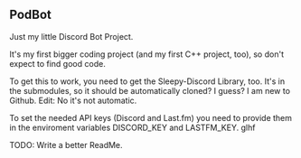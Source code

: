 ## PodBot ##

Just my little Discord Bot Project.

It's my first bigger coding project (and my first C++ project, too), so don't expect to find good code.

To get this to work, you need to get the Sleepy-Discord Library, too. It's in the submodules, so it should be automatically cloned? I guess? I am new to Github.
Edit: No it's not automatic. 


To set the needed API keys (Discord and Last.fm) you need to provide them in the enviroment variables DISCORD_KEY and LASTFM_KEY.
glhf


TODO: Write a better ReadMe. 
